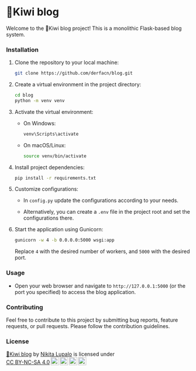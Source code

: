 # 🥝Kiwi blog

Welcome to the 🥝Kiwi blog project! This is a monolithic Flask-based blog system.

### Installation

1. Clone the repository to your local machine:

   ```bash
   git clone https://github.com/derfacn/blog.git
   ```

2. Create a virtual environment in the project directory:

   ```bash
   cd blog
   python -m venv venv
   ```

3. Activate the virtual environment:

   - On Windows:

     ```bash
     venv\Scripts\activate
     ```

   - On macOS/Linux:

     ```bash
     source venv/bin/activate
     ```

4. Install project dependencies:

   ```bash
   pip install -r requirements.txt
   ```

5. Customize configurations:

   - In `config.py` update the configurations according to your needs.

   - Alternatively, you can create a `.env` file in the project root and set the configurations there.

6. Start the application using Gunicorn:

   ```bash
   gunicorn -w 4 -b 0.0.0.0:5000 wsgi:app
   ```

   Replace `4` with the desired number of workers, and `5000` with the desired port.

### Usage

- Open your web browser and navigate to `http://127.0.0.1:5000` (or the port you specified) to access the blog application.

### Contributing

Feel free to contribute to this project by submitting bug reports, feature requests, or pull requests. Please follow the contribution guidelines.

### License
<p xmlns:cc="http://creativecommons.org/ns#" xmlns:dct="http://purl.org/dc/terms/"><a property="dct:title" rel="cc:attributionURL" href="https://github.com/derfacn/blog">🥝Kiwi blog</a> by <a rel="cc:attributionURL dct:creator" property="cc:attributionName" href="https://github.com/derfacn">Nikita Lupalo</a> is licensed under <a href="http://creativecommons.org/licenses/by-nc-sa/4.0/?ref=chooser-v1" target="_blank" rel="license noopener noreferrer" style="display:inline-block;">CC BY-NC-SA 4.0<img style="height:22px!important;margin-left:3px;vertical-align:text-bottom;" src="https://mirrors.creativecommons.org/presskit/icons/cc.svg?ref=chooser-v1"><img style="height:22px!important;margin-left:3px;vertical-align:text-bottom;" src="https://mirrors.creativecommons.org/presskit/icons/by.svg?ref=chooser-v1"><img style="height:22px!important;margin-left:3px;vertical-align:text-bottom;" src="https://mirrors.creativecommons.org/presskit/icons/nc.svg?ref=chooser-v1"><img style="height:22px!important;margin-left:3px;vertical-align:text-bottom;" src="https://mirrors.creativecommons.org/presskit/icons/sa.svg?ref=chooser-v1"></a></p>